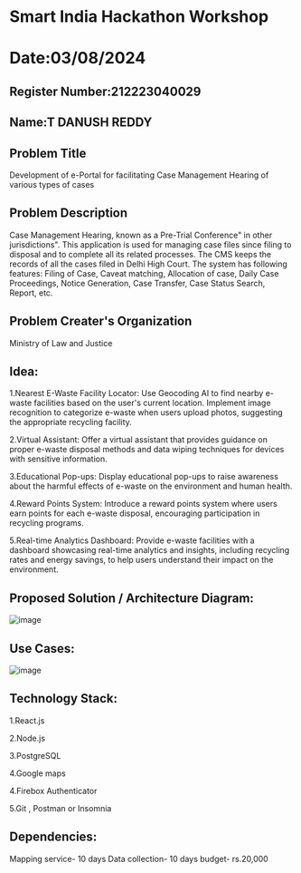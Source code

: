 # Smart India Hackathon Workshop
# Date:03/08/2024
## Register Number:212223040029
## Name:T DANUSH REDDY
## Problem Title
Development of e-Portal for facilitating Case Management Hearing of various types of cases
## Problem Description
Case Management Hearing, known as a Pre-Trial Conference" in other jurisdictions". This application is used for managing case files since filing to disposal and to complete all its related processes. The CMS keeps the records of all the cases filed in Delhi High Court. The system has following features: Filing of Case, Caveat matching, Allocation of case, Daily Case Proceedings, Notice Generation, Case Transfer, Case Status Search, Report, etc.
## Problem Creater's Organization
Ministry of Law and Justice

## Idea:
1.Nearest E-Waste Facility Locator: Use Geocoding AI to find nearby e-waste facilities based on the user's current location. Implement image recognition to categorize e-waste when users upload photos, suggesting the appropriate recycling facility.

2.Virtual Assistant: Offer a virtual assistant that provides guidance on proper e-waste disposal methods and data wiping techniques for devices with sensitive information.

3.Educational Pop-ups: Display educational pop-ups to raise awareness about the harmful effects of e-waste on the environment and human health.

4.Reward Points System: Introduce a reward points system where users earn points for each e-waste disposal, encouraging participation in recycling programs.

5.Real-time Analytics Dashboard: Provide e-waste facilities with a dashboard showcasing real-time analytics and insights, including recycling rates and energy savings, to help users understand their impact on the environment.


## Proposed Solution / Architecture Diagram:
![image](https://github.com/user-attachments/assets/86ee1e99-922b-498b-b2ca-eb932a01aad7)



## Use Cases:
![image](https://github.com/user-attachments/assets/b52274ee-d7e6-43b7-bb5f-96942c8f563a)



## Technology Stack:
1.React.js

2.Node.js

3.PostgreSQL

4.Google maps

4.Firebox Authenticator

5.Git , Postman or Insomnia




## Dependencies:
Mapping service- 10 days
Data collection- 10 days
budget- rs.20,000

